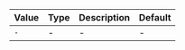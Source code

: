 | Value | Type | Description | Default |
|-------|------|-------------|---------|
| `-`   | -    | -           | -       |
